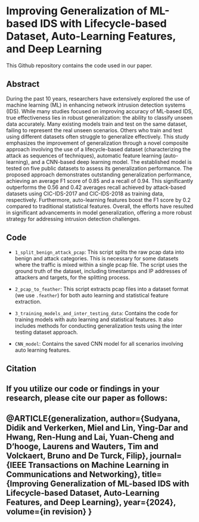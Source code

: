 # Improving Generalization of ML-based IDS with Lifecycle-based Dataset, Auto-Learning Features, and Deep Learning

This Github repository contains the code used in our paper.

## Abstract

During the past 10 years, researchers have extensively explored the use of machine learning (ML) in enhancing network intrusion detection systems (IDS). While many studies focused on improving accuracy of ML-based IDS, true effectiveness lies in robust generalization: the ability to classify unseen data accurately. Many existing models train and test on the same dataset, failing to represent the real unseen scenarios. Others who train and test using different datasets often struggle to generalize effectively. This study emphasizes the improvement of generalization through a novel composite approach involving the use of a lifecycle-based dataset (characterizing the attack as sequences of techniques), automatic feature learning (auto-learning), and a CNN-based deep learning model. The established model is tested on five public datasets to assess its generalization performance. The proposed approach demonstrates outstanding generalization performance, achieving an average F1 score of 0.85 and a recall of 0.94. This significantly outperforms the 0.56 and 0.42 averages recall achieved by attack-based datasets using CIC-IDS-2017 and CIC-IDS-2018 as training data, respectively. Furthermore, auto-learning features boost the F1 score by 0.2 compared to traditional statistical features. Overall, the efforts have resulted in significant advancements in model generalization, offering a more robust strategy for addressing intrusion detection challenges.

## Code

- `1_split_benign_attack_pcap`: This script splits the raw pcap data into benign and attack categories. This is necessary for some datasets where the traffic is mixed within a single pcap file. The script uses the ground truth of the dataset, including timestamps and IP addresses of attackers and targets, for the splitting process.

- `2_pcap_to_feather`: This script extracts pcap files into a dataset format (we use `.feather`) for both auto learning and statistical feature extraction.

- `3_training_models_and_inter_testing_data`: Contains the code for training models with auto learning and statistical features. It also includes methods for conducting generalization tests using the inter testing dataset approach.

- `CNN_model`: Contains the saved CNN model for all scenarios involving auto learning features.

## Citation

If you utilize our code or findings in your research, please cite our paper as follows:
---
@ARTICLE{generalization,
author={Sudyana, Didik and Verkerken, Miel and Lin, Ying-Dar and Hwang, Ren-Hung and Lai, Yuan-Cheng and D’hooge, Laurens and Wauters, Tim and Volckaert, Bruno and De Turck, Filip},
journal={IEEE Transactions on Machine Learning in Communications and Networking},
title={Improving Generalization of ML-based IDS with Lifecycle-based Dataset, Auto-Learning Features, and Deep Learning},
year={2024},
volume={in revision}
}
---
